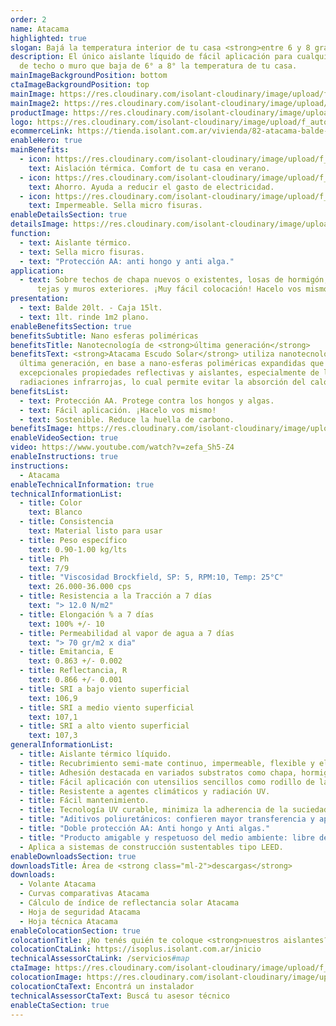 ```yaml
---
order: 2
name: Atacama
highlighted: true
slogan: Bajá la temperatura interior de tu casa <strong>entre 6 y 8 grados</strong>
description: El único aislante líquido de fácil aplicación para cualquier tipo
  de techo o muro que baja de 6° a 8° la temperatura de tu casa.
mainImageBackgroundPosition: bottom
ctaImageBackgroundPosition: top
mainImage: https://res.cloudinary.com/isolant-cloudinary/image/upload/f_auto,q_auto:good/website-2021/products/atacama/isolant-aislantes-linea-vivienda-atacama-imagen-fondo.jpg
mainImage2: https://res.cloudinary.com/isolant-cloudinary/image/upload/f_auto,q_auto:good/website-2021/products/atacama/isolant-aislantes-linea-vivienda-atacama-imagen-fondo-galpones-tinglados.jpg
productImage: https://res.cloudinary.com/isolant-cloudinary/image/upload/f_auto,q_auto:good/website-2021/products/atacama/isolant-aislantes-linea-vivienda-atacama-imagen-balde.png
logo: https://res.cloudinary.com/isolant-cloudinary/image/upload/f_auto,q_auto:good/website-2021/products/atacama/isolant-aislantes-linea-vivienda-atacama-escudo.jpg
ecommerceLink: https://tienda.isolant.com.ar/vivienda/82-atacama-balde-20lt.html
enableHero: true
mainBenefits:
  - icon: https://res.cloudinary.com/isolant-cloudinary/image/upload/f_auto,q_auto:good/website-2021/products/atacama/isolant-aislantes-linea-vivienda-atacama-beneficio-1.svg
    text: Aislación térmica. Comfort de tu casa en verano.
  - icon: https://res.cloudinary.com/isolant-cloudinary/image/upload/f_auto,q_auto:good/website-2021/products/atacama/isolant-aislantes-linea-vivienda-atacama-beneficio-2.svg
    text: Ahorro. Ayuda a reducir el gasto de electricidad.
  - icon: https://res.cloudinary.com/isolant-cloudinary/image/upload/f_auto,q_auto:good/website-2021/products/atacama/isolant-aislantes-linea-vivienda-atacama-beneficio-3.svg
    text: Impermeable. Sella micro fisuras.
enableDetailsSection: true
detailsImage: https://res.cloudinary.com/isolant-cloudinary/image/upload/f_auto,q_auto:good/website-2021/products/atacama/isolant-aislantes-linea-vivienda-atacama-imagen-detalle-producto.jpg
function:
  - text: Aislante térmico.
  - text: Sella micro fisuras.
  - text: "Protección AA: anti hongo y anti alga."
application:
  - text: Sobre techos de chapa nuevos o existentes, losas de hormigón, terrazas,
      tejas y muros exteriores. ¡Muy fácil colocación! Hacelo vos mismo.
presentation:
  - text: Balde 20lt. - Caja 15lt.
  - text: 1lt. rinde 1m2 plano.
enableBenefitsSection: true
benefitsSubtitle: Nano esferas poliméricas
benefitsTitle: Nanotecnología de <strong>última generación</strong>
benefitsText: <strong>Atacama Escudo Solar</strong> utiliza nanotecnología de
  última generación, en base a nano-esferas poliméricas expandidas que confieren
  excepcionales propiedades reflectivas y aislantes, especialmente de las
  radiaciones infrarrojas, lo cual permite evitar la absorción del calor solar.
benefitsList:
  - text: Protección AA. Protege contra los hongos y algas.
  - text: Fácil aplicación. ¡Hacelo vos mismo!
  - text: Sostenible. Reduce la huella de carbono.
benefitsImage: https://res.cloudinary.com/isolant-cloudinary/image/upload/f_auto,q_auto:good/website-2021/products/atacama/isolant-aislantes-linea-vivienda-atacama-producto-beneficio-exclusivo.jpg
enableVideoSection: true
video: https://www.youtube.com/watch?v=zefa_Sh5-Z4
enableInstructions: true
instructions:
  - Atacama
enableTechnicalInformation: true
technicalInformationList:
  - title: Color
    text: Blanco
  - title: Consistencia
    text: Material listo para usar
  - title: Peso específico
    text: 0.90-1.00 kg/lts
  - title: Ph
    text: 7/9
  - title: "Viscosidad Brockfield, SP: 5, RPM:10, Temp: 25°C"
    text: 26.000-36.000 cps
  - title: Resistencia a la Tracción a 7 días
    text: "> 12.0 N/m2"
  - title: Elongación % a 7 días
    text: 100% +/- 10
  - title: Permeabilidad al vapor de agua a 7 días
    text: "> 70 gr/m2 x dia"
  - title: Emitancia, E
    text: 0.863 +/- 0.002
  - title: Reflectancia, R
    text: 0.866 +/- 0.001
  - title: SRI a bajo viento superficial
    text: 106,9
  - title: SRI a medio viento superficial
    text: 107,1
  - title: SRI a alto viento superficial
    text: 107,3
generalInformationList:
  - title: Aislante térmico líquido.
  - title: Recubrimiento semi-mate continuo, impermeable, flexible y elástico.
  - title: Adhesión destacada en variados substratos como chapa, hormigón, morteros, baldosas, etc.
  - title: Fácil aplicación con utensilios sencillos como rodillo de lana sintética y/o pinceleta, así como equipos de alto rendimiento tipo Airless.
  - title: Resistente a agentes climáticos y radiación UV.
  - title: Fácil mantenimiento.
  - title: Tecnología UV curable, minimiza la adherencia de la suciedad, smog, esporas extendiendo las cualidades de la película.
  - title: "Aditivos poliuretánicos: confieren mayor transferencia y aplicabilidad del producto. Otorga óptima adherencia al sustrato."
  - title: "Doble protección AA: Anti hongo y Anti algas."
  - title: "Producto amigable y respetuoso del medio ambiente: libre de APOE, libre de Formaldehido, libre de amoníaco, bajo VOC."
  - Aplica a sistemas de construcción sustentables tipo LEED.
enableDownloadsSection: true
downloadsTitle: Área de <strong class="ml-2">descargas</strong>
downloads:
  - Volante Atacama
  - Curvas comparativas Atacama
  - Cálculo de índice de reflectancia solar Atacama
  - Hoja de seguridad Atacama
  - Hoja técnica Atacama
enableColocationSection: true
colocationTitle: ¿No tenés quién te coloque <strong>nuestros aislantes?</strong>
colocationCtaLink: https://isoplus.isolant.com.ar/inicio
technicalAssessorCtaLink: /servicios#map
ctaImage: https://res.cloudinary.com/isolant-cloudinary/image/upload/f_auto,q_auto:good/website-2021/products/atacama/isolant-aislantes-linea-vivienda-atacama-cta-imagen.jpg
colocationImage: https://res.cloudinary.com/isolant-cloudinary/image/upload/f_auto,q_auto:good/website-2021/owners/homepage/isolant-aislantes-duenos-e-inquilinos-isoplus-colocation.jpg
colocationCtaText: Encontrá un instalador
technicalAssessorCtaText: Buscá tu asesor técnico
enableCtaSection: true
---
```

